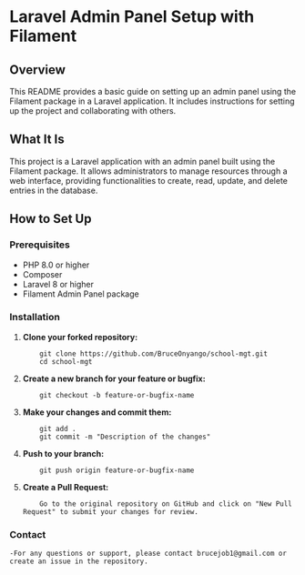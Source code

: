# Laravel Admin Panel Setup with Filament

## Overview

This README provides a basic guide on setting up an admin panel using the Filament package in a Laravel application. It includes instructions for setting up the project and collaborating with others.

## What It Is

This project is a Laravel application with an admin panel built using the Filament package. It allows administrators to manage resources through a web interface, providing functionalities to create, read, update, and delete entries in the database.

## How to Set Up

### Prerequisites

- PHP 8.0 or higher
- Composer
- Laravel 8 or higher
- Filament Admin Panel package

### Installation

1. **Clone your forked repository:**

    ```
        git clone https://github.com/BruceOnyango/school-mgt.git
        cd school-mgt

    ```

2. **Create a new branch for your feature or bugfix:**

    ```
        git checkout -b feature-or-bugfix-name

    ```

3. **Make your changes and commit them:**

    ```
        git add .
        git commit -m "Description of the changes"

    ```

4. **Push to your branch:**

    ```
        git push origin feature-or-bugfix-name

    ```

5. **Create a Pull Request:**

    ```
        Go to the original repository on GitHub and click on "New Pull Request" to submit your changes for review.
    ```

### Contact

    -For any questions or support, please contact brucejob1@gmail.com or create an issue in the repository.